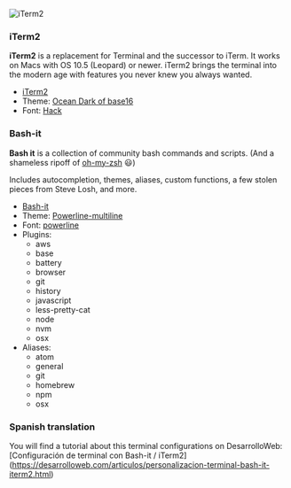 ![iTerm2](terminal.jpg)

### iTerm2
**iTerm2** is a replacement for Terminal and the successor to iTerm. It works on Macs with OS 10.5 (Leopard) or newer. iTerm2 brings the terminal into the modern age with features you never knew you always wanted.

* [iTerm2](https://www.iterm2.com/)
* Theme: [Ocean Dark of base16](https://github.com/chriskempson/base16)
* Font: [Hack](https://github.com/chrissimpkins/Hack)

### Bash-it
**Bash it** is a collection of community bash commands and scripts. (And a shameless ripoff of [oh-my-zsh](https://github.com/robbyrussell/oh-my-zsh) :smiley:)

Includes autocompletion, themes, aliases, custom functions, a few stolen pieces from Steve Losh, and more.

* [Bash-it](http://github.com/Bash-it/bash-it)
* Theme: [Powerline-multiline](https://github.com/Bash-it/bash-it/tree/master/themes/powerline-multiline)
* Font: [powerline](http://github.com/powerline/fonts)
* Plugins:
  * aws
  * base
  * battery
  * browser
  * git
  * history
  * javascript
  * less-pretty-cat
  * node
  * nvm
  * osx
* Aliases:
  * atom
  * general
  * git
  * homebrew
  * npm
  * osx

### Spanish translation
You will find a tutorial about this terminal configurations on DesarrolloWeb: [Configuración de terminal con Bash-it / iTerm2] (https://desarrolloweb.com/articulos/personalizacion-terminal-bash-it-iterm2.html)